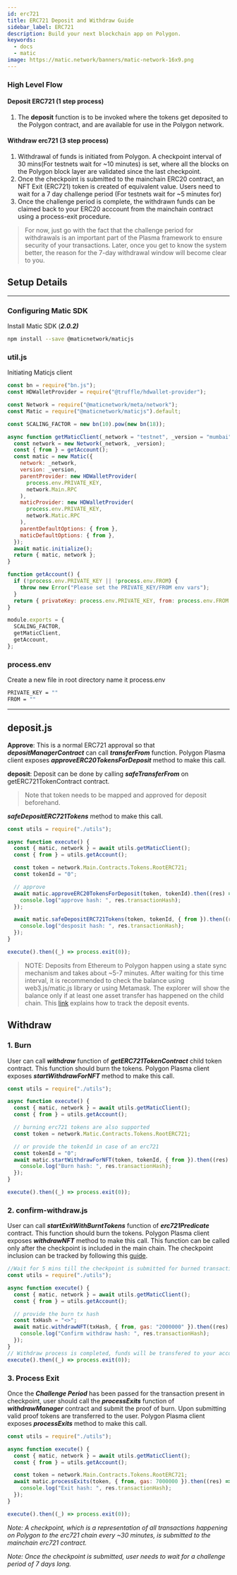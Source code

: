 ```yaml
---
id: erc721
title: ERC721 Deposit and Withdraw Guide
sidebar_label: ERC721
description: Build your next blockchain app on Polygon.
keywords:
  - docs
  - matic
image: https://matic.network/banners/matic-network-16x9.png
---
```


### High Level Flow

#### **Deposit ERC721 (1 step process)**

1. The **deposit** function is to be invoked where the tokens get deposited to the Polygon contract, and are available for use in the Polygon network.

#### **Withdraw erc721 (3 step process)**

1. Withdrawal of funds is initiated from Polygon. A checkpoint interval of 30 mins(For testnets wait for ~10 minutes) is set, where all the blocks on the Polygon block layer are validated since the last checkpoint.
2. Once the checkpoint is submitted to the mainchain ERC20 contract, an NFT Exit (ERC721) token is created of equivalent value. Users need to wait for a 7 day challenge period (For testnets wait for ~5 minutes for)
3. Once the challenge period is complete, the withdrawn funds can be claimed back to your ERC20 acccount from the mainchain contract using a process-exit procedure.

> For now, just go with the fact that the challenge period for withdrawals is an important part of the Plasma framework to ensure security of your transactions. Later, once you get to know the system better, the reason for the 7-day withdrawal window will become clear to you.

## Setup Details

---

### Configuring Matic SDK

Install Matic SDK (**_2.0.2)_**

```bash
npm install --save @maticnetwork/maticjs
```

### util.js

Initiating Maticjs client

```js
const bn = require("bn.js");
const HDWalletProvider = require("@truffle/hdwallet-provider");

const Network = require("@maticnetwork/meta/network");
const Matic = require("@maticnetwork/maticjs").default;

const SCALING_FACTOR = new bn(10).pow(new bn(18));

async function getMaticClient(_network = "testnet", _version = "mumbai") {
  const network = new Network(_network, _version);
  const { from } = getAccount();
  const matic = new Matic({
    network: _network,
    version: _version,
    parentProvider: new HDWalletProvider(
      process.env.PRIVATE_KEY,
      network.Main.RPC
    ),
    maticProvider: new HDWalletProvider(
      process.env.PRIVATE_KEY,
      network.Matic.RPC
    ),
    parentDefaultOptions: { from },
    maticDefaultOptions: { from },
  });
  await matic.initialize();
  return { matic, network };
}

function getAccount() {
  if (!process.env.PRIVATE_KEY || !process.env.FROM) {
    throw new Error("Please set the PRIVATE_KEY/FROM env vars");
  }
  return { privateKey: process.env.PRIVATE_KEY, from: process.env.FROM };
}

module.exports = {
  SCALING_FACTOR,
  getMaticClient,
  getAccount,
};
```

### process.env

Create a new file in root directory name it process.env

```bash
PRIVATE_KEY = ""
FROM = ""
```

---

## deposit.js

**Approve**: This is a normal ERC721 approval so that **_depositManagerContract_** can call **_transferFrom_** function. Polygon Plasma client exposes **_approveERC20TokensForDeposit_** method to make this call.

**deposit**: Deposit can be done by calling **_safeTransferFrom_** on getERC721TokenContract contract.

> Note that token needs to be mapped and approved for deposit beforehand.

**_safeDepositERC721Tokens_** method to make this call.

```js
const utils = require("./utils");

async function execute() {
  const { matic, network } = await utils.getMaticClient();
  const { from } = utils.getAccount();

  const token = network.Main.Contracts.Tokens.RootERC721;
  const tokenId = "0";

  // approve
  await matic.approveERC20TokensForDeposit(token, tokenId).then((res) => {
    console.log("approve hash: ", res.transactionHash);
  });

  await matic.safeDepositERC721Tokens(token, tokenId, { from }).then((res) => {
    console.log("desposit hash: ", res.transactionHash);
  });
}

execute().then((_) => process.exit(0));
```

> NOTE: Deposits from Ethereum to Polygon happen using a state sync mechanism and takes about ~5-7 minutes. After waiting for this time interval, it is recommended to check the balance using web3.js/matic.js library or using Metamask. The explorer will show the balance only if at least one asset transfer has happened on the child chain. This [link](/docs/develop/ethereum-matic/plasma/deposit-withdraw-event-plasma) explains how to track the deposit events.

## Withdraw

### 1. Burn

User can call **_withdraw_** function of **_getERC721TokenContract_** child token contract. This function should burn the tokens. Polygon Plasma client exposes **_startWithdrawForNFT_** method to make this call.

```js
const utils = require("./utils");

async function execute() {
  const { matic, network } = await utils.getMaticClient();
  const { from } = utils.getAccount();

  // burning erc721 tokens are also supported
  const token = network.Matic.Contracts.Tokens.RootERC721;

  // or provide the tokenId in case of an erc721
  const tokenId = "0";
  await matic.startWithdrawForNFT(token, tokenId, { from }).then((res) => {
    console.log("Burn hash: ", res.transactionHash);
  });
}

execute().then((_) => process.exit(0));
```

### 2. confirm-withdraw.js

User can call **_startExitWithBurntTokens_** function of **_erc721Predicate_** contract. This function should burn the tokens. Polygon Plasma client exposes **_withdrawNFT_** method to make this call. This function can be called only after the checkpoint is included in the main chain. The checkpoint inclusion can be tracked by following this [guide](/docs/develop/ethereum-matic/plasma/deposit-withdraw-event-plasma#checkpoint-events).

```js
//Wait for 5 mins till the checkpoint is submitted for burned transaction, then run the confirm withdraw
const utils = require("./utils");

async function execute() {
  const { matic, network } = await utils.getMaticClient();
  const { from } = utils.getAccount();

  // provide the burn tx hash
  const txHash = "<>";
  await matic.withdrawNFT(txHash, { from, gas: "2000000" }).then((res) => {
    console.log("Confirm withdraw hash: ", res.transactionHash);
  });
}
// Withdraw process is completed, funds will be transfered to your account after challege period is over.
execute().then((_) => process.exit(0));
```

### 3. Process Exit

Once the **_Challenge Period_** has been passed for the transaction present in checkpoint, user should call the **_processExits_** function of **_withdrawManager_** contract and submit the proof of burn. Upon submitting valid proof tokens are transferred to the user. Polygon Plasma client exposes **_processExits_** method to make this call.

```js
const utils = require("./utils");

async function execute() {
  const { matic, network } = await utils.getMaticClient();
  const { from } = utils.getAccount();

  const token = network.Main.Contracts.Tokens.RootERC721;
  await matic.processExits(token, { from, gas: 7000000 }).then((res) => {
    console.log("Exit hash: ", res.transactionHash);
  });
}

execute().then((_) => process.exit(0));
```

_Note: A checkpoint, which is a representation of all transactions happening on Polygon to the erc721 chain every ~30 minutes, is submitted to the mainchain erc721 contract._

_Note: Once the checkpoint is submitted, user needs to wait for a challenge period of 7 days long._
